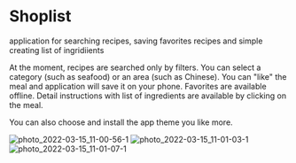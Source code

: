 # Shoplist
application for searching recipes, saving favorites recipes and simple creating list of ingridiients

At the moment, recipes are searched only by filters. 
You can select a category (such as seafood) or an area (such as Chinese). 
You can "like" the meal and application will save it on your phone. Favorites are available offline.
Detail instructions with list of ingredients are available by clicking on the meal.

You can also choose and install the app theme you like more.

![photo_2022-03-15_11-00-56-1](https://user-images.githubusercontent.com/75544888/158333029-e346e0e0-1dfa-4d8c-9f8d-cf77fc880ef6.jpg)
![photo_2022-03-15_11-01-03-1](https://user-images.githubusercontent.com/75544888/158333027-8f422ccb-da53-4cf3-a021-460c0245eaaa.jpg)
![photo_2022-03-15_11-01-07-1](https://user-images.githubusercontent.com/75544888/158333022-58abfc21-94dd-4487-9000-5405fef78871.jpg)
